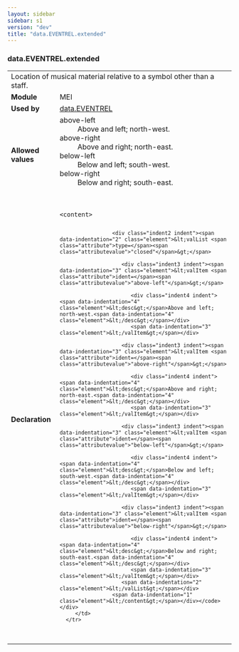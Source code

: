 ```yaml
---
layout: sidebar
sidebar: s1
version: "dev"
title: "data.EVENTREL.extended"
---
```

<div class="macroSpec">
   <h3 id="data.EVENTREL.extended">data.EVENTREL.extended</h3>
   <table class="wovenodd">
      <tr>
         <td colspan="2" class="wovenodd-col2">Location of musical material relative to a symbol other than a staff.</td>
      </tr>
      <tr>
         <td class="wovenodd-col1"><strong>Module</strong></td>
         <td class="wovenodd-col2">MEI</td>
      </tr>
      <tr>
         <td class="wovenodd-col1"><strong>Used by</strong></td>
         <td class="wovenodd-col2">
            <div class="parent"><a class="link_odd" href="{{ site.baseurl }}/{{ page.version }}/data-types/data.eventrel.html">data.EVENTREL</a></div>
         </td>
      </tr>
      <tr>
         <td class="wovenodd-col1"><strong>Allowed values</strong></td>
         <td class="wovenodd-col2">
            <dl>
               <dt>above-left</dt>
               <dd>Above and left; north-west.</dd>
               <dt>above-right</dt>
               <dd>Above and right; north-east.</dd>
               <dt>below-left</dt>
               <dd>Below and left; south-west.</dd>
               <dt>below-right</dt>
               <dd>Below and right; south-east.</dd>
            </dl>
         </td>
      </tr>
      <tr>
         <td class="wovenodd-col1"><strong>Declaration</strong></td>
         <td class="wovenodd-col2">
            <div class="code" xml:space="preserve" data-lang="ODD"><code>
                  <div class="indent1 indent"><span data-indentation="1" class="element">&lt;content&gt;</span>
                     
                     <div class="indent2 indent"><span data-indentation="2" class="element">&lt;valList <span class="attribute">type=</span><span class="attributevalue">"closed"</span>&gt;</span>
                        
                        <div class="indent3 indent"><span data-indentation="3" class="element">&lt;valItem <span class="attribute">ident=</span><span class="attributevalue">"above-left"</span>&gt;</span>
                           
                           <div class="indent4 indent"><span data-indentation="4" class="element">&lt;desc&gt;</span>Above and left; north-west.<span data-indentation="4" class="element">&lt;/desc&gt;</span></div>
                           <span data-indentation="3" class="element">&lt;/valItem&gt;</span></div>
                        
                        <div class="indent3 indent"><span data-indentation="3" class="element">&lt;valItem <span class="attribute">ident=</span><span class="attributevalue">"above-right"</span>&gt;</span>
                           
                           <div class="indent4 indent"><span data-indentation="4" class="element">&lt;desc&gt;</span>Above and right; north-east.<span data-indentation="4" class="element">&lt;/desc&gt;</span></div>
                           <span data-indentation="3" class="element">&lt;/valItem&gt;</span></div>
                        
                        <div class="indent3 indent"><span data-indentation="3" class="element">&lt;valItem <span class="attribute">ident=</span><span class="attributevalue">"below-left"</span>&gt;</span>
                           
                           <div class="indent4 indent"><span data-indentation="4" class="element">&lt;desc&gt;</span>Below and left; south-west.<span data-indentation="4" class="element">&lt;/desc&gt;</span></div>
                           <span data-indentation="3" class="element">&lt;/valItem&gt;</span></div>
                        
                        <div class="indent3 indent"><span data-indentation="3" class="element">&lt;valItem <span class="attribute">ident=</span><span class="attributevalue">"below-right"</span>&gt;</span>
                           
                           <div class="indent4 indent"><span data-indentation="4" class="element">&lt;desc&gt;</span>Below and right; south-east.<span data-indentation="4" class="element">&lt;/desc&gt;</span></div>
                           <span data-indentation="3" class="element">&lt;/valItem&gt;</span></div>
                        <span data-indentation="2" class="element">&lt;/valList&gt;</span></div>
                     <span data-indentation="1" class="element">&lt;/content&gt;</span></div></code></div>
         </td>
      </tr>
   </table>
</div>